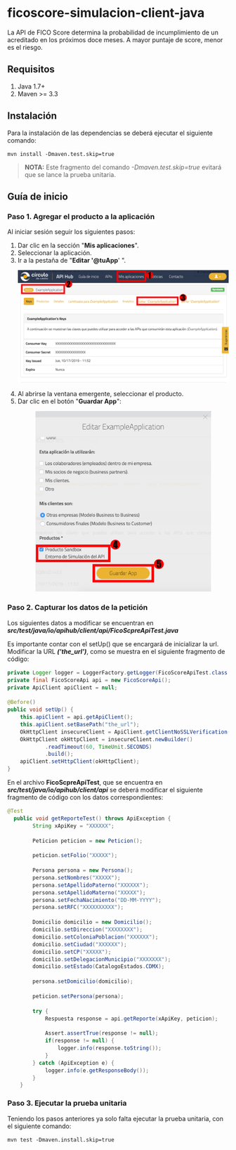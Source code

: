 # ficoscore-simulacion-client-java


La API de FICO Score determina la probabilidad de incumplimiento de un acreditado en los próximos doce meses. A mayor puntaje de score, menor es el riesgo.

## Requisitos

1. Java 1.7+
2. Maven >= 3.3

## Instalación

Para la instalación de las dependencias se deberá ejecutar el siguiente comando:
```shell
mvn install -Dmaven.test.skip=true
```

> **NOTA:** Este fragmento del comando *-Dmaven.test.skip=true* evitará que se lance la prueba unitaria.


## Guía de inicio

### Paso 1. Agregar el producto a la aplicación

Al iniciar sesión seguir los siguientes pasos:

 1. Dar clic en la sección "**Mis aplicaciones**".
 2. Seleccionar la aplicación.
 3. Ir a la pestaña de "**Editar '@tuApp**' ".
    <p align="center">
      <img src="https://github.com/APIHub-CdC/imagenes-cdc/blob/master/edit_applications.jpg" width="900">
    </p>
 4. Al abrirse la ventana emergente, seleccionar el producto.
 5. Dar clic en el botón "**Guardar App**":
    <p align="center">
      <img src="https://github.com/APIHub-CdC/imagenes-cdc/blob/master/selected_product.jpg" width="400">
    </p>

### Paso 2. Capturar los datos de la petición

Los siguientes datos a modificar se encuentran en ***src/test/java/io/apihub/client/api/FicoScpreApiTest.java***

Es importante contar con el setUp() que se encargará de inicializar la url. Modificar la URL ***('the_url')***, como se muestra en el siguiente fragmento de código:

```java
private Logger logger = LoggerFactory.getLogger(FicoScoreApiTest.class.getName());
private final FicoScoreApi api = new FicoScoreApi(); 
private ApiClient apiClient = null;

@Before()
public void setUp() {
	this.apiClient = api.getApiClient();
	this.apiClient.setBasePath("the_url");
	OkHttpClient insecureClient = ApiClient.getClientNoSSLVerification();
	OkHttpClient okHttpClient = insecureClient.newBuilder()
			.readTimeout(60, TimeUnit.SECONDS)
			.build();
	apiClient.setHttpClient(okHttpClient);	
} 
```

En el archivo **FicoScpreApiTest**, que se encuentra en ***src/test/java/io/apihub/client/api*** se deberá modificar el siguiente fragmento de código con los datos correspondientes:

```java
@Test
  public void getReporteTest() throws ApiException {
        String xApiKey = "XXXXXX";

        Peticion peticion = new Peticion();

        peticion.setFolio("XXXXX");

        Persona persona = new Persona();
        persona.setNombres("XXXXX");
        persona.setApellidoPaterno("XXXXXX");
        persona.setApellidoMaterno("XXXXX");
        persona.setFechaNacimiento("DD-MM-YYYY");
        persona.setRFC("XXXXXXXXXX");

        Domicilio domicilio = new Domicilio();
        domicilio.setDireccion("XXXXXXXX");
        domicilio.setColoniaPoblacion("XXXXXX");
        domicilio.setCiudad("XXXXXX");
        domicilio.setCP("XXXXX");
        domicilio.setDelegacionMunicipio("XXXXXXX");
        domicilio.setEstado(CatalogoEstados.CDMX);

        persona.setDomicilio(domicilio);

        peticion.setPersona(persona);

        try {
            Respuesta response = api.getReporte(xApiKey, peticion);

            Assert.assertTrue(response != null);
            if(response != null) {
                logger.info(response.toString());
            }
        } catch (ApiException e) {
            logger.info(e.getResponseBody());
        }
    }
```

### Paso 3. Ejecutar la prueba unitaria

Teniendo los pasos anteriores ya solo falta ejecutar la prueba unitaria, con el siguiente comando:

```shell
mvn test -Dmaven.install.skip=true
```

